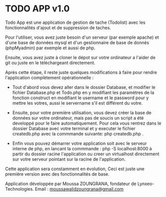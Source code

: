 # TODO APP  v1.0

Todo App est une application de gestion de tache (Todolist) avec les fonctionnalités d'ajout et de suppression de taches.

Pour l'utiliser, vous avez juste besoin d'un serveur (par exemple apache) et d'une base de données mysql et d'un gestionnaire de base de donnés (phpMyadmin) par exemple et aussi de php.

Ensuite, vous avez juste à cloner le dépot sur votre ordinateur a l'aider de git ou juste en le téléchargeant directement.

Après cette étape, il reste juste quelques modifications à faire pour rendre l'application complètement opérationnelle :

- Tout d'abord vous devez aller dans le dossier Database, et modifier le fichier Database.php et Todo.php en y modifiant 
les paramètres de la fonction  construct en modifiant le username et le password pour y mettre les votres,
aussi le servername s'il est différent du votre.

- Ensuite, pour votre première utilisation, vous devez créer la base de données sur votre ordinateur, mais pas de soucis un script a été developpé pour le faire automatiquement.
Pour cela vous rentrez dans le dossier Database avec votre terminal et y executer le fichier createdb.php avec 
la commmande suivante: php createdb.php .


- Enfin vous pouvez démarrer votre application soit avec le serveur interne de php, en lancant la commmande :
php -S localhost:8000 à partir du dossier racine l'application ou creer un virtualhost directement sur votre serveur
pointant sur la racine de l'application.


Cette application sera constamment en évolution, Ceci est juste une première version avec des fonctionnalités de base.

Application développée par Moussa ZOUNGRANA, fondateur de Lynxeo-Technologies.
Email : moussawalidzoungrana@gmail.com


